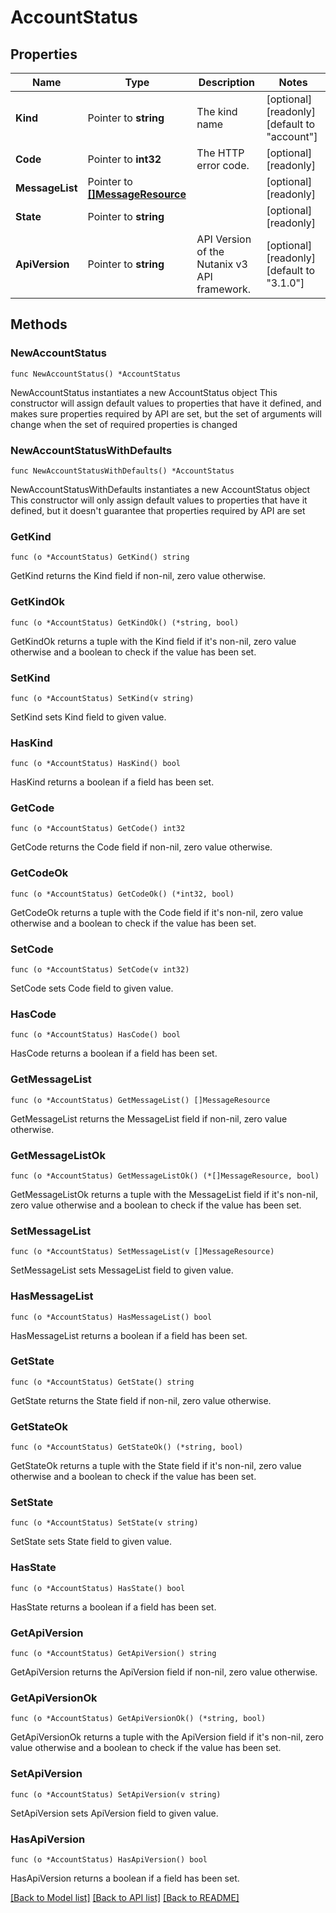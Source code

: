 # AccountStatus

## Properties

Name | Type | Description | Notes
------------ | ------------- | ------------- | -------------
**Kind** | Pointer to **string** | The kind name | [optional] [readonly] [default to "account"]
**Code** | Pointer to **int32** | The HTTP error code. | [optional] [readonly] 
**MessageList** | Pointer to [**[]MessageResource**](MessageResource.md) |  | [optional] [readonly] 
**State** | Pointer to **string** |  | [optional] [readonly] 
**ApiVersion** | Pointer to **string** | API Version of the Nutanix v3 API framework. | [optional] [readonly] [default to "3.1.0"]

## Methods

### NewAccountStatus

`func NewAccountStatus() *AccountStatus`

NewAccountStatus instantiates a new AccountStatus object
This constructor will assign default values to properties that have it defined,
and makes sure properties required by API are set, but the set of arguments
will change when the set of required properties is changed

### NewAccountStatusWithDefaults

`func NewAccountStatusWithDefaults() *AccountStatus`

NewAccountStatusWithDefaults instantiates a new AccountStatus object
This constructor will only assign default values to properties that have it defined,
but it doesn't guarantee that properties required by API are set

### GetKind

`func (o *AccountStatus) GetKind() string`

GetKind returns the Kind field if non-nil, zero value otherwise.

### GetKindOk

`func (o *AccountStatus) GetKindOk() (*string, bool)`

GetKindOk returns a tuple with the Kind field if it's non-nil, zero value otherwise
and a boolean to check if the value has been set.

### SetKind

`func (o *AccountStatus) SetKind(v string)`

SetKind sets Kind field to given value.

### HasKind

`func (o *AccountStatus) HasKind() bool`

HasKind returns a boolean if a field has been set.

### GetCode

`func (o *AccountStatus) GetCode() int32`

GetCode returns the Code field if non-nil, zero value otherwise.

### GetCodeOk

`func (o *AccountStatus) GetCodeOk() (*int32, bool)`

GetCodeOk returns a tuple with the Code field if it's non-nil, zero value otherwise
and a boolean to check if the value has been set.

### SetCode

`func (o *AccountStatus) SetCode(v int32)`

SetCode sets Code field to given value.

### HasCode

`func (o *AccountStatus) HasCode() bool`

HasCode returns a boolean if a field has been set.

### GetMessageList

`func (o *AccountStatus) GetMessageList() []MessageResource`

GetMessageList returns the MessageList field if non-nil, zero value otherwise.

### GetMessageListOk

`func (o *AccountStatus) GetMessageListOk() (*[]MessageResource, bool)`

GetMessageListOk returns a tuple with the MessageList field if it's non-nil, zero value otherwise
and a boolean to check if the value has been set.

### SetMessageList

`func (o *AccountStatus) SetMessageList(v []MessageResource)`

SetMessageList sets MessageList field to given value.

### HasMessageList

`func (o *AccountStatus) HasMessageList() bool`

HasMessageList returns a boolean if a field has been set.

### GetState

`func (o *AccountStatus) GetState() string`

GetState returns the State field if non-nil, zero value otherwise.

### GetStateOk

`func (o *AccountStatus) GetStateOk() (*string, bool)`

GetStateOk returns a tuple with the State field if it's non-nil, zero value otherwise
and a boolean to check if the value has been set.

### SetState

`func (o *AccountStatus) SetState(v string)`

SetState sets State field to given value.

### HasState

`func (o *AccountStatus) HasState() bool`

HasState returns a boolean if a field has been set.

### GetApiVersion

`func (o *AccountStatus) GetApiVersion() string`

GetApiVersion returns the ApiVersion field if non-nil, zero value otherwise.

### GetApiVersionOk

`func (o *AccountStatus) GetApiVersionOk() (*string, bool)`

GetApiVersionOk returns a tuple with the ApiVersion field if it's non-nil, zero value otherwise
and a boolean to check if the value has been set.

### SetApiVersion

`func (o *AccountStatus) SetApiVersion(v string)`

SetApiVersion sets ApiVersion field to given value.

### HasApiVersion

`func (o *AccountStatus) HasApiVersion() bool`

HasApiVersion returns a boolean if a field has been set.


[[Back to Model list]](../README.md#documentation-for-models) [[Back to API list]](../README.md#documentation-for-api-endpoints) [[Back to README]](../README.md)


